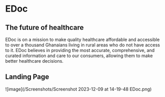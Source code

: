 # EDoc

## The future of healthcare

EDoc is on a mission to make quality healthcare affordable and accessible to over a thousand Ghanaians living in rural areas who do not have access to it. EDoc believes in providing the most accurate, comprehensive, and curated information and care to our consumers, allowing them to make better healthcare decisions.

## Landing Page
![image](/Screenshots/Screenshot 2023-12-09 at 14-19-48 EDoc.png)
